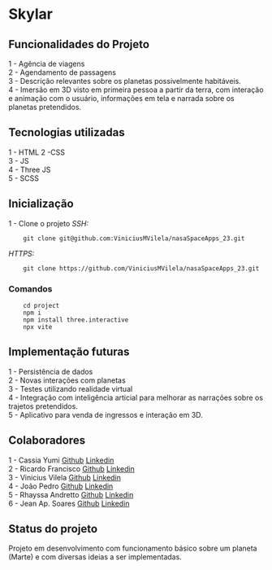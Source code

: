 # Skylar

## Funcionalidades do Projeto
1 - Agência de viagens<br>
2 - Agendamento de passagens<br>
3 - Descrição relevantes sobre os planetas possivelmente habitáveis.<br>
4 - Imersão em 3D visto em primeira pessoa a partir da terra,
com interação e animação com o usuário, informações em tela e narrada sobre os planetas pretendidos.

## Tecnologias utilizadas
1 - HTML
2 -CSS<br>
3 - JS<br>
4 - Three JS<br>
5 - SCSS

## Inicialização
1 - Clone o projeto
*SSH:* 
```
    git clone git@github.com:ViniciusMVilela/nasaSpaceApps_23.git
```

*HTTPS:*
```
    git clone https://github.com/ViniciusMVilela/nasaSpaceApps_23.git
```
### Comandos

```
    cd project
    npm i
    npm install three.interactive
    npx vite
```

## Implementação futuras
1 - Persistência de dados<br>
2 - Novas interações com planetas<br>
3 - Testes utilizando realidade virtual<br>
4 - Integração com inteligência articial para melhorar as narrações sobre os trajetos pretendidos.<br>
5 - Aplicativo para venda de ingressos e interação em 3D.

## Colaboradores
1 - Cassia Yumi [Github](https://github.com/cassiab13) [Linkedin](https://www.linkedin.com/in/cassia-basso1?utm_source=share&utm_campaign=share_via&utm_content=profile&utm_medium=ios_app)<br>
2 - Ricardo Francisco [Github](https://github.com/ricardoofilho) [Linkedin](https://www.linkedin.com/in/ricardo-francisco2710?utm_source=share&utm_campaign=share_via&utm_content=profile&utm_medium=ios_app)<br>
3 - Vinicius Vilela [Github](https://github.com/viniciusMVilela) [Linkedin](https://www.linkedin.com/in/vin%C3%ADcius-vilela-826a04234?utm_source=share&utm_campaign=share_via&utm_content=profile&utm_medium=ios_app)<br>
4 - João Pedro [Github](https://github.com/joaopedrohb) [Linkedin](https://www.linkedin.com/in/jo%C3%A3o-pedro-hieda-bortolotto-0268a7234?utm_source=share&utm_campaign=share_via&utm_content=profile&utm_medium=ios_app)<br>
5 - Rhayssa Andretto [Github](https://github.com/rhayssaandretto) [Linkedin](https://www.linkedin.com/in/rhayssa-andretto?utm_source=share&utm_campaign=share_via&utm_content=profile&utm_medium=ios_app)<br>
6 - Jean Ap. Soares [Github](https://github.com/jeanunicesumar) [Linkedin](https://www.linkedin.com/in/jean-soares-058836258?utm_source=share&utm_campaign=share_via&utm_content=profile&utm_medium=ios_app)<br>

## Status do projeto 
Projeto em desenvolvimento com funcionamento básico sobre um planeta (Marte) e com diversas
ideias a ser implementadas.
